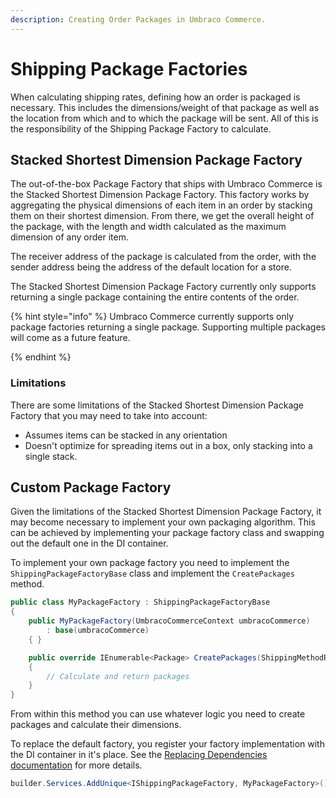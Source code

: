 ```yaml
---
description: Creating Order Packages in Umbraco Commerce.
---
```


# Shipping Package Factories

When calculating shipping rates, defining how an order is packaged is necessary. This includes the dimensions/weight of that package as well as the location from which and to which the package will be sent. All of this is the responsibility of the Shipping Package Factory to calculate.


## Stacked Shortest Dimension Package Factory

The out-of-the-box Package Factory that ships with Umbraco Commerce is the Stacked Shortest Dimension Package Factory. This factory works by aggregating the physical dimensions of each item in an order by stacking them on their shortest dimension. From there, we get the overall height of the package, with the length and width calculated as the maximum dimension of any order item.


The receiver address of the package is calculated from the order, with the sender address being the address of the default location for a store.

The Stacked Shortest Dimension Package Factory currently only supports returning a single package containing the entire contents of the order.

{% hint style="info" %}
Umbraco Commerce currently supports only package factories returning a single package. Supporting multiple packages will come as a future feature.

{% endhint %}

### Limitations

There are some limitations of the Stacked Shortest Dimension Package Factory that you may need to take into account:

* Assumes items can be stacked in any orientation
* Doesn't optimize for spreading items out in a box, only stacking into a single stack.

## Custom Package Factory

Given the limitations of the Stacked Shortest Dimension Package Factory, it may become necessary to implement your own packaging algorithm. This can be achieved by implementing your package factory class and swapping out the default one in the DI container.

To implement your own package factory you need to implement the `ShippingPackageFactoryBase` class and implement the `CreatePackages` method.

```csharp
public class MyPackageFactory : ShippingPackageFactoryBase
{
    public MyPackageFactory(UmbracoCommerceContext umbracoCommerce)
        : base(umbracoCommerce)
    { }

    public override IEnumerable<Package> CreatePackages(ShippingMethodReadOnly shippingMethod, OrderReadOnly order)
    {
        // Calculate and return packages
    }
}
```

From within this method you can use whatever logic you need to create packages and calculate their dimensions.

To replace the default factory, you register your factory implementation with the DI container in it's place. See the [Replacing Dependencies documentation](../key-concepts/dependency-injection.md#replacing-dependencies) for more details.

```csharp
builder.Services.AddUnique<IShippingPackageFactory, MyPackageFactory>();
```